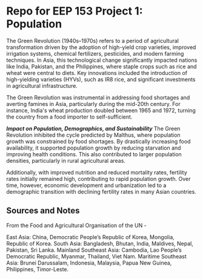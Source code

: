 # Repo for EEP 153 Project 1: Population

The Green Revolution (1940s–1970s) refers to a period of agricultural transformation driven by the adoption of high-yield crop varieties, improved irrigation systems, chemical fertilizers, pesticides, and modern farming techniques. In Asia, this technological change significantly impacted nations like India, Pakistan, and the Philippines, where staple crops such as rice and wheat were central to diets. Key innovations included the introduction of high-yielding varieties (HYVs), such as IR8 rice, and significant investments in agricultural infrastructure.

The Green Revolution was instrumental in addressing food shortages and averting famines in Asia, particularly during the mid-20th century. For instance, India's wheat production doubled between 1965 and 1972, turning the country from a food importer to self-sufficient.

***Impact on Population, Demographics, and Sustainability***
The Green Revolution inhibited the cycle predicted by Malthus, where population growth was constrained by food shortages. By drastically increasing food availability, it supported population growth by reducing starvation and improving health conditions. This also contributed to larger population densities, particularly in rural agricultural areas.

Additionally, with improved nutrition and reduced mortality rates, fertility rates initially remained high, contributing to rapid population growth. Over time, however, economic development and urbanization led to a demographic transition with declining fertility rates in many Asian countries.

## Sources and Notes
From the Food and Agricultural Organisation of the UN -

East Asia: China, Democratic People’s Republic of Korea, Mongolia, Republic of Korea.
South Asia: Bangladesh, Bhutan, India, Maldives, Nepal, Pakistan, Sri Lanka.
Mainland Southeast Asia: Cambodia, Lao People’s Democratic Republic, Myanmar, Thailand, Viet Nam.
Maritime Southeast Asia: Brunei Darussalam, Indonesia, Malaysia, Papua New Guinea, Philippines, Timor-Leste.